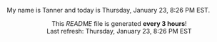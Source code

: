 My name is Tanner and today is Thursday, January 23, 8:26 PM EST.

<p align="center">This <i>README</i> file is generated <b>every 3 hours</b>!</br>Last refresh: Thursday, January 23, 8:26 PM EST<br /></p>
